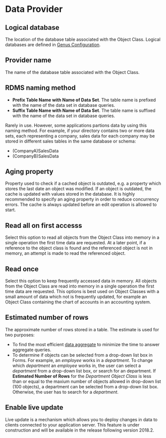 # Data Provider

## Logical database
The location of the database table associated with the Object Class. Logical databases are defined in [Genus Configuration](../../../../installation-and-configuration/configure-and-maintain-genus-server.md).


## Provider name
The name of the database table associated with the Object Class.


## RDMS naming method
*   **Prefix Table Name with Name of Data Set**. The table name is prefixed with the name of the data set in database queries.
*   **Suffix Table Name with Name of Data Set**. The table name is suffixed with the name of the data set in database queries.

Rarely in use. However, some applications partions data by using this naming method. For example, if your directory contains two or more data sets, each representing a company, sales data for each company may be stored in different sales tables in the same database or schema:

*   (CompanyA)SalesData
*   (CompanyB)SalesData
  
## Aging property
Property used to check if a cached object is outdated, e.g. a property which stores the last date an object was modified. If an object is outdated, the cache is updated with values stored in the database. It is highly recommended to specify an aging property in order to reduce concurrency errors. The cache is always updated before an edit operation is allowed to start.

## Read all on first accesss
Select this option to read all objects from the Object Class into memory in a single operation the first time data are requested. At a later point, if a reference to the object class is found and the referenced object is not in memory, an attempt is made to read the referenced object.

## Read once
Select this option to keep frequently accessed data in memory. All objects from the Object Class are read into memory in a single operation the first time data are requested. This options is best used on Object Classes with a small amount of data which not is frequently updated, for example an Object Class containing the chart of accounts in an accounting system.

## Estimated number of rows
The approximate number of rows stored in a table. The estimate is used for two purposes:

*   To find the most efficient [data aggregate](data-aggregation.md) to minimize the time to answer aggregate queries.
*   To determine if objects can be selected from a drop-down list box in Forms. For example, an *employee* works in a *department*. To change which *department* an *employee* works in, the user can select a *department* from a drop-down list box, or search for an department. If **Estimated Number of Rows** for the *Department Object Class* is less than or equal to the maxium number of objects allowed in drop-down list (100 objects), a department can be selected from a drop-down list box. Otherwise, the user has to search for a *department*.

## Enable live update
Live update is a mechanism which allows you to deploy changes in data to clients connected to your application server. This feature is under construction and will be available in the release following version 2018.2.
